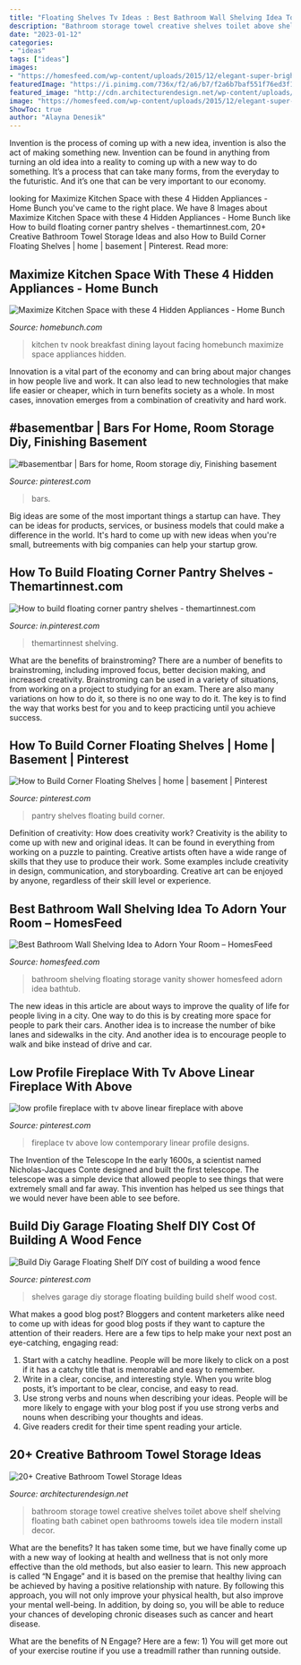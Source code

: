```yaml
---
title: "Floating Shelves Tv Ideas : Best Bathroom Wall Shelving Idea To Adorn Your Room – Homesfeed"
description: "Bathroom storage towel creative shelves toilet above shelf shelving floating bath cabinet open bathrooms towels idea tile modern install decor"
date: "2023-01-12"
categories:
- "ideas"
tags: ["ideas"]
images:
- "https://homesfeed.com/wp-content/uploads/2015/12/elegant-super-bright-bathroom-design-with-soft-blue-painted-wall-with-floating-shelvs-on-the-wall-with-rattan-storage-bins-and-vanity.jpg"
featuredImage: "https://i.pinimg.com/736x/f2/a6/b7/f2a6b7baf551f76ed3f13ebfb188827a.jpg"
featured_image: "http://cdn.architecturendesign.net/wp-content/uploads/2015/09/AD-Creative-Bathroom-Towel-Storage-Ideas-12.jpg"
image: "https://homesfeed.com/wp-content/uploads/2015/12/elegant-super-bright-bathroom-design-with-soft-blue-painted-wall-with-floating-shelvs-on-the-wall-with-rattan-storage-bins-and-vanity.jpg"
ShowToc: true
author: "Alayna Denesik"
---
```



Invention is the process of coming up with a new idea, invention is also the act of making something new. Invention can be found in anything from turning an old idea into a reality to coming up with a new way to do something. It’s a process that can take many forms, from the everyday to the futuristic. And it’s one that can be very important to our economy.

	

		
looking for Maximize Kitchen Space with these 4 Hidden Appliances - Home Bunch you've came to the right place. We have 8 Images about Maximize Kitchen Space with these 4 Hidden Appliances - Home Bunch like How to build floating corner pantry shelves - themartinnest.com, 20+ Creative Bathroom Towel Storage Ideas and also How to Build Corner Floating Shelves | home | basement | Pinterest. Read more:
		
    
## Maximize Kitchen Space With These 4 Hidden Appliances - Home Bunch

<img loading=lazy src="http://www.homebunch.com/wp-content/uploads/Kitchen-TV-Layout-Ideas.-Kitchen-with-tv-facing-family-room-and-breakfast-nook.-Kitchen-TV-Martins-Custom-Finishing-Ltd-.jpg" onerror="this.onerror=null;this.src='https://tse4.mm.bing.net/th?id=OIP.54T-eULRTtuAmurp95DBggHaLE&amp;pid=15.1';" alt="Maximize Kitchen Space with these 4 Hidden Appliances - Home Bunch">

_Source: homebunch.com_

>kitchen tv nook breakfast dining layout facing homebunch maximize space appliances hidden. 

	

Innovation is a vital part of the economy and can bring about major changes in how people live and work. It can also lead to new technologies that make life easier or cheaper, which in turn benefits society as a whole. In most cases, innovation emerges from a combination of creativity and hard work.

    
## #basementbar | Bars For Home, Room Storage Diy, Finishing Basement

<img loading=lazy src="https://i.pinimg.com/736x/f2/a6/b7/f2a6b7baf551f76ed3f13ebfb188827a.jpg" onerror="this.onerror=null;this.src='https://tse2.mm.bing.net/th?id=OIP.spRpAGm7hRnYWuF0CMK6JgHaJ3&amp;pid=15.1';" alt="#basementbar | Bars for home, Room storage diy, Finishing basement">

_Source: pinterest.com_

>bars. 

	

Big ideas are some of the most important things a startup can have. They can be ideas for products, services, or business models that could make a difference in the world. It's hard to come up with new ideas when you're small, butreements with big companies can help your startup grow.

    
## How To Build Floating Corner Pantry Shelves - Themartinnest.com

<img loading=lazy src="https://i.pinimg.com/736x/5c/aa/85/5caa854d86b0d44fe90af7c92623ddfc.jpg" onerror="this.onerror=null;this.src='https://tse2.mm.bing.net/th?id=OIP.SDkJo0mwlqE-eQaQI8E21wHaJ3&amp;pid=15.1';" alt="How to build floating corner pantry shelves - themartinnest.com">

_Source: in.pinterest.com_

>themartinnest shelving. 

	

What are the benefits of brainstroming?
There are a number of benefits to brainstroming, including improved focus, better decision making, and increased creativity. Brainstroming can be used in a variety of situations, from working on a project to studying for an exam. There are also many variations on how to do it, so there is no one way to do it. The key is to find the way that works best for you and to keep practicing until you achieve success.

    
## How To Build Corner Floating Shelves | Home | Basement | Pinterest

<img loading=lazy src="https://i.pinimg.com/736x/7f/58/3b/7f583b49f1f221f44ca9178adab86bff--floating-pantry-shelves-pantry-shelves-diy-how-to-build.jpg?b=t" onerror="this.onerror=null;this.src='https://tse1.mm.bing.net/th?id=OIP.M05T-cAOb3BO_X4XYwqidgHaLG&amp;pid=15.1';" alt="How to Build Corner Floating Shelves | home | basement | Pinterest">

_Source: pinterest.com_

>pantry shelves floating build corner. 

	

Definition of creativity: How does creativity work?
Creativity is the ability to come up with new and original ideas. It can be found in everything from working on a puzzle to painting. Creative artists often have a wide range of skills that they use to produce their work. Some examples include creativity in design, communication, and storyboarding. Creative art can be enjoyed by anyone, regardless of their skill level or experience.

    
## Best Bathroom Wall Shelving Idea To Adorn Your Room – HomesFeed

<img loading=lazy src="https://homesfeed.com/wp-content/uploads/2015/12/elegant-super-bright-bathroom-design-with-soft-blue-painted-wall-with-floating-shelvs-on-the-wall-with-rattan-storage-bins-and-vanity.jpg" onerror="this.onerror=null;this.src='https://tse3.mm.bing.net/th?id=OIP.xDdn-2J94Uh3Qc8K8VuiKwHaJ3&amp;pid=15.1';" alt="Best Bathroom Wall Shelving Idea to Adorn Your Room – HomesFeed">

_Source: homesfeed.com_

>bathroom shelving floating storage vanity shower homesfeed adorn idea bathtub. 

	

The new ideas in this article are about ways to improve the quality of life for people living in a city. One way to do this is by creating more space for people to park their cars. Another idea is to increase the number of bike lanes and sidewalks in the city. And another idea is to encourage people to walk and bike instead of drive and car.

    
## Low Profile Fireplace With Tv Above Linear Fireplace With Above

<img loading=lazy src="https://i.pinimg.com/736x/9a/bc/c7/9abcc75b3c86ecf474a791ac2c69c1ef.jpg" onerror="this.onerror=null;this.src='https://tse2.mm.bing.net/th?id=OIP.VsDiKUqjP_lN2Ii2a4HzvgHaJ3&amp;pid=15.1';" alt="low profile fireplace with tv above linear fireplace with above">

_Source: pinterest.com_

>fireplace tv above low contemporary linear profile designs. 

	

The Invention of the Telescope
In the early 1600s, a scientist named Nicholas-Jacques Conte designed and built the first telescope. The telescope was a simple device that allowed people to see things that were extremely small and far away. This invention has helped us see things that we would never have been able to see before.

    
## Build Diy Garage Floating Shelf DIY Cost Of Building A Wood Fence

<img loading=lazy src="https://i.pinimg.com/736x/7a/75/d7/7a75d7fbc015ee8d8c07d131eac94bfd--garage-storage-shelves-overhead-garage-storage.jpg?b=t" onerror="this.onerror=null;this.src='https://tse3.mm.bing.net/th?id=OIP.IJgYBoLxmVPViJgko35hUQDgEs&amp;pid=15.1';" alt="Build Diy Garage Floating Shelf DIY cost of building a wood fence">

_Source: pinterest.com_

>shelves garage diy storage floating building build shelf wood cost. 

	

What makes a good blog post?
Bloggers and content marketers alike need to come up with ideas for good blog posts if they want to capture the attention of their readers. Here are a few tips to help make your next post an eye-catching, engaging read: 
1. Start with a catchy headline. People will be more likely to click on a post if it has a catchy title that is memorable and easy to remember.
2. Write in a clear, concise, and interesting style. When you write blog posts, it’s important to be clear, concise, and easy to read.
3. Use strong verbs and nouns when describing your ideas. People will be more likely to engage with your blog post if you use strong verbs and nouns when describing your thoughts and ideas.
4. Give readers credit for their time spent reading your article.

    
## 20+ Creative Bathroom Towel Storage Ideas

<img loading=lazy src="http://cdn.architecturendesign.net/wp-content/uploads/2015/09/AD-Creative-Bathroom-Towel-Storage-Ideas-12.jpg" onerror="this.onerror=null;this.src='https://tse1.mm.bing.net/th?id=OIP.2DHhcO-0nv1EyzHJxSh8HAHaJ4&amp;pid=15.1';" alt="20+ Creative Bathroom Towel Storage Ideas">

_Source: architecturendesign.net_

>bathroom storage towel creative shelves toilet above shelf shelving floating bath cabinet open bathrooms towels idea tile modern install decor. 

	

What are the benefits?
It has taken some time, but we have finally come up with a new way of looking at health and wellness that is not only more effective than the old methods, but also easier to learn. This new approach is called “N Engage” and it is based on the premise that healthy living can be achieved by having a positive relationship with nature.
By following this approach, you will not only improve your physical health, but also improve your mental well-being. In addition, by doing so, you will be able to reduce your chances of developing chronic diseases such as cancer and heart disease.

What are the benefits of N Engage? Here are a few: 
        1) You will get more out of your exercise routine if you use a treadmill rather than running outside.

